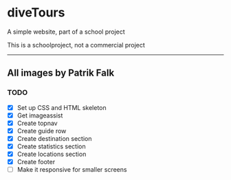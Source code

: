 # diveTours
A simple website, part of a school project

This is a schoolproject, not a commercial project 

---
All images by Patrik Falk
---
 

### TODO
- [x] Set up CSS and HTML skeleton
- [x] Get imageassist
- [x] Create topnav
- [x] Create guide row
- [x] Create destination section
- [x] Create statistics section
- [x] Create locations section
- [x] Create footer
- [ ] Make it responsive for smaller screens